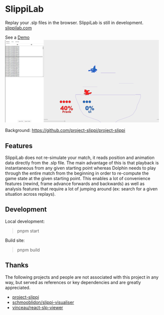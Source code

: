 # SlippiLab

Replay your .slp files in the browser. SlippiLab is still in development.
[slippilab.com](https://www.slippilab.com)

See a [Demo](https://www.slippilab.com/sample)
![Example](screenshot.png)

Background: https://github.com/project-slippi/project-slippi

## Features

SlippiLab does not re-simulate your match, it reads position and animation data directly from the .slp file. The main advantage of this is that playback is instantaneous from any given starting point whereas Dolphin needs to play through the entire match from the beginning in order to re-compute the game state at the given starting point. This enables a lot of convenience features (rewind, frame advance forwards and backwards) as well as analysis features that require a lot of jumping around (ex: search for a given situation across replays).

## Development

Local development:

> pnpm start

Build site:

> pnpm build

## Thanks

The following projects and people are not associated with this project in any way, but served as references or key dependencies and are greatly appreciated.

- [project-slippi](https://github.com/project-slippi)
- [schmooblidon/slippi-visualiser](https://github.com/schmooblidon/slippi-visualiser)
- [vinceau/react-slp-viewer](https://github.com/vinceau/react-slp-viewer)
